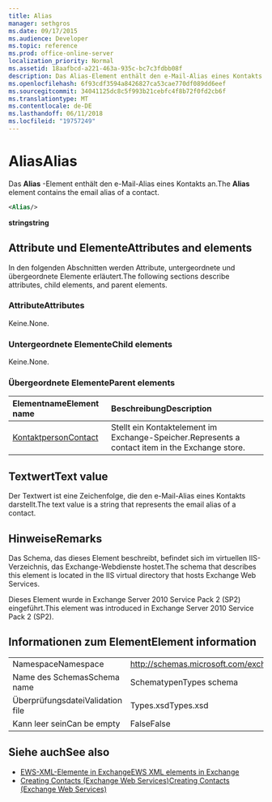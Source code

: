 ```yaml
---
title: Alias
manager: sethgros
ms.date: 09/17/2015
ms.audience: Developer
ms.topic: reference
ms.prod: office-online-server
localization_priority: Normal
ms.assetid: 18aafbcd-a221-463a-935c-bc7c3fdbb08f
description: Das Alias-Element enthält den e-Mail-Alias eines Kontakts an.
ms.openlocfilehash: 6f93cdf3594a8426827ca53cae770df089dd6eef
ms.sourcegitcommit: 34041125dc8c5f993b21cebfc4f8b72f0fd2cb6f
ms.translationtype: MT
ms.contentlocale: de-DE
ms.lasthandoff: 06/11/2018
ms.locfileid: "19757249"
---
```

# <a name="alias"></a><span data-ttu-id="500fb-103">Alias</span><span class="sxs-lookup"><span data-stu-id="500fb-103">Alias</span></span>

<span data-ttu-id="500fb-104">Das **Alias** -Element enthält den e-Mail-Alias eines Kontakts an.</span><span class="sxs-lookup"><span data-stu-id="500fb-104">The **Alias** element contains the email alias of a contact.</span></span> 
  
```XML
<Alias/>
```

 <span data-ttu-id="500fb-105">**string**</span><span class="sxs-lookup"><span data-stu-id="500fb-105">**string**</span></span>
## <a name="attributes-and-elements"></a><span data-ttu-id="500fb-106">Attribute und Elemente</span><span class="sxs-lookup"><span data-stu-id="500fb-106">Attributes and elements</span></span>

<span data-ttu-id="500fb-107">In den folgenden Abschnitten werden Attribute, untergeordnete und übergeordnete Elemente erläutert.</span><span class="sxs-lookup"><span data-stu-id="500fb-107">The following sections describe attributes, child elements, and parent elements.</span></span>
  
### <a name="attributes"></a><span data-ttu-id="500fb-108">Attribute</span><span class="sxs-lookup"><span data-stu-id="500fb-108">Attributes</span></span>

<span data-ttu-id="500fb-109">Keine.</span><span class="sxs-lookup"><span data-stu-id="500fb-109">None.</span></span>
  
### <a name="child-elements"></a><span data-ttu-id="500fb-110">Untergeordnete Elemente</span><span class="sxs-lookup"><span data-stu-id="500fb-110">Child elements</span></span>

<span data-ttu-id="500fb-111">Keine.</span><span class="sxs-lookup"><span data-stu-id="500fb-111">None.</span></span>
  
### <a name="parent-elements"></a><span data-ttu-id="500fb-112">Übergeordnete Elemente</span><span class="sxs-lookup"><span data-stu-id="500fb-112">Parent elements</span></span>

|<span data-ttu-id="500fb-113">**Elementname**</span><span class="sxs-lookup"><span data-stu-id="500fb-113">**Element name**</span></span>|<span data-ttu-id="500fb-114">**Beschreibung**</span><span class="sxs-lookup"><span data-stu-id="500fb-114">**Description**</span></span>|
|:-----|:-----|
|[<span data-ttu-id="500fb-115">Kontaktperson</span><span class="sxs-lookup"><span data-stu-id="500fb-115">Contact</span></span>](contact.md) <br/> |<span data-ttu-id="500fb-116">Stellt ein Kontaktelement im Exchange-Speicher.</span><span class="sxs-lookup"><span data-stu-id="500fb-116">Represents a contact item in the Exchange store.</span></span>  <br/> |
   
## <a name="text-value"></a><span data-ttu-id="500fb-117">Textwert</span><span class="sxs-lookup"><span data-stu-id="500fb-117">Text value</span></span>

<span data-ttu-id="500fb-118">Der Textwert ist eine Zeichenfolge, die den e-Mail-Alias eines Kontakts darstellt.</span><span class="sxs-lookup"><span data-stu-id="500fb-118">The text value is a string that represents the email alias of a contact.</span></span>
  
## <a name="remarks"></a><span data-ttu-id="500fb-119">Hinweise</span><span class="sxs-lookup"><span data-stu-id="500fb-119">Remarks</span></span>

<span data-ttu-id="500fb-120">Das Schema, das dieses Element beschreibt, befindet sich im virtuellen IIS-Verzeichnis, das Exchange-Webdienste hostet.</span><span class="sxs-lookup"><span data-stu-id="500fb-120">The schema that describes this element is located in the IIS virtual directory that hosts Exchange Web Services.</span></span>
  
<span data-ttu-id="500fb-121">Dieses Element wurde in Exchange Server 2010 Service Pack 2 (SP2) eingeführt.</span><span class="sxs-lookup"><span data-stu-id="500fb-121">This element was introduced in Exchange Server 2010 Service Pack 2 (SP2).</span></span>
  
## <a name="element-information"></a><span data-ttu-id="500fb-122">Informationen zum Element</span><span class="sxs-lookup"><span data-stu-id="500fb-122">Element information</span></span>

|||
|:-----|:-----|
|<span data-ttu-id="500fb-123">Namespace</span><span class="sxs-lookup"><span data-stu-id="500fb-123">Namespace</span></span>  <br/> |http://schemas.microsoft.com/exchange/services/2006/types  <br/> |
|<span data-ttu-id="500fb-124">Name des Schemas</span><span class="sxs-lookup"><span data-stu-id="500fb-124">Schema name</span></span>  <br/> |<span data-ttu-id="500fb-125">Schematypen</span><span class="sxs-lookup"><span data-stu-id="500fb-125">Types schema</span></span>  <br/> |
|<span data-ttu-id="500fb-126">Überprüfungsdatei</span><span class="sxs-lookup"><span data-stu-id="500fb-126">Validation file</span></span>  <br/> |<span data-ttu-id="500fb-127">Types.xsd</span><span class="sxs-lookup"><span data-stu-id="500fb-127">Types.xsd</span></span>  <br/> |
|<span data-ttu-id="500fb-128">Kann leer sein</span><span class="sxs-lookup"><span data-stu-id="500fb-128">Can be empty</span></span>  <br/> |<span data-ttu-id="500fb-129">False</span><span class="sxs-lookup"><span data-stu-id="500fb-129">False</span></span>  <br/> |
   
## <a name="see-also"></a><span data-ttu-id="500fb-130">Siehe auch</span><span class="sxs-lookup"><span data-stu-id="500fb-130">See also</span></span>

- [<span data-ttu-id="500fb-131">EWS-XML-Elemente in Exchange</span><span class="sxs-lookup"><span data-stu-id="500fb-131">EWS XML elements in Exchange</span></span>](ews-xml-elements-in-exchange.md)
- [<span data-ttu-id="500fb-132">Creating Contacts (Exchange Web Services)</span><span class="sxs-lookup"><span data-stu-id="500fb-132">Creating Contacts (Exchange Web Services)</span></span>](http://msdn.microsoft.com/library/4845917e-70d1-481c-bbd7-011ec6571789%28Office.15%29.aspx)

